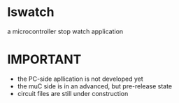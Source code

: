 lswatch
=======

a microcontroller stop watch application

IMPORTANT
=========

  * the PC-side apllication is not developed yet
  * the muC side is in an advanced, but pre-release state
  * circuit files are still under construction
